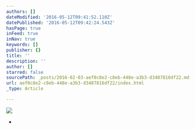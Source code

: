 ```yaml
---
authors: []
dateModified: '2016-05-12T09:41:52.110Z'
datePublished: '2016-05-12T09:42:24.543Z'
hasPage: true
inFeed: true
inNav: true
keywords: []
publisher: {}
title: ''
description: ''
author: []
starred: false
sourcePath: _posts/2016-02-03-aef0c8e2-c8eb-448e-a3b3-d3487816df22.md
url: aef0c8e2-c8eb-448e-a3b3-d3487816df22/index.html
_type: Article

---
```

![](https://the-grid-user-content.s3-us-west-2.amazonaws.com/79e02538-1366-4da9-a63d-f8f4fdf7b668.jpg)

*
